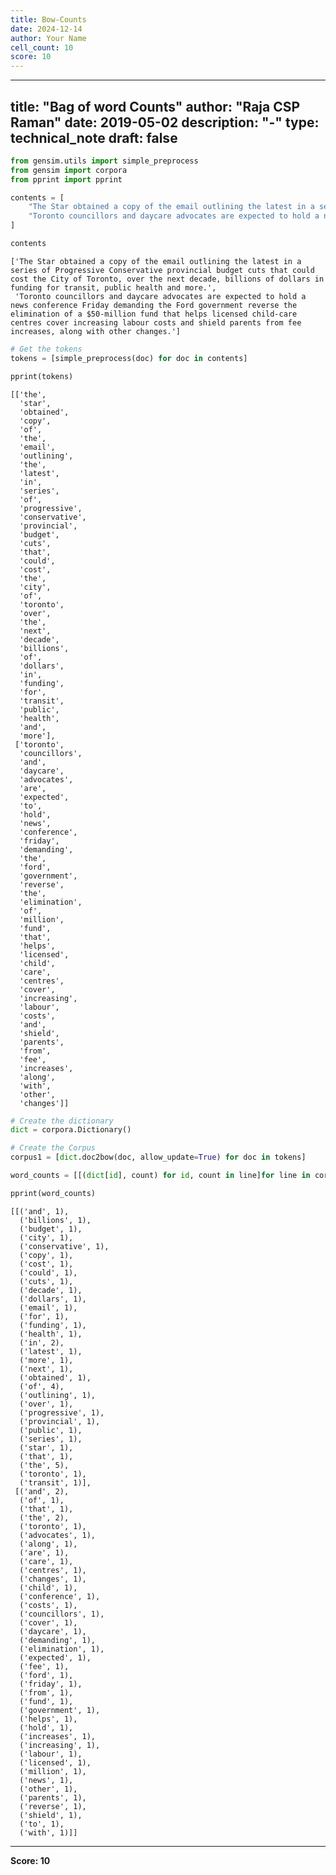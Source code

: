 ```yaml
---
title: Bow-Counts
date: 2024-12-14
author: Your Name
cell_count: 10
score: 10
---
```


---
title: "Bag of word Counts"
author: "Raja CSP Raman"
date: 2019-05-02
description: "-"
type: technical_note
draft: false
---

```python
from gensim.utils import simple_preprocess
from gensim import corpora
from pprint import pprint
```


```python
contents = [
    "The Star obtained a copy of the email outlining the latest in a series of Progressive Conservative provincial budget cuts that could cost the City of Toronto, over the next decade, billions of dollars in funding for transit, public health and more.",
    "Toronto councillors and daycare advocates are expected to hold a news conference Friday demanding the Ford government reverse the elimination of a $50-million fund that helps licensed child-care centres cover increasing labour costs and shield parents from fee increases, along with other changes."
]
```


```python
contents
```




    ['The Star obtained a copy of the email outlining the latest in a series of Progressive Conservative provincial budget cuts that could cost the City of Toronto, over the next decade, billions of dollars in funding for transit, public health and more.',
     'Toronto councillors and daycare advocates are expected to hold a news conference Friday demanding the Ford government reverse the elimination of a $50-million fund that helps licensed child-care centres cover increasing labour costs and shield parents from fee increases, along with other changes.']




```python
# Get the tokens
tokens = [simple_preprocess(doc) for doc in contents]
```


```python
pprint(tokens)
```

    [['the',
      'star',
      'obtained',
      'copy',
      'of',
      'the',
      'email',
      'outlining',
      'the',
      'latest',
      'in',
      'series',
      'of',
      'progressive',
      'conservative',
      'provincial',
      'budget',
      'cuts',
      'that',
      'could',
      'cost',
      'the',
      'city',
      'of',
      'toronto',
      'over',
      'the',
      'next',
      'decade',
      'billions',
      'of',
      'dollars',
      'in',
      'funding',
      'for',
      'transit',
      'public',
      'health',
      'and',
      'more'],
     ['toronto',
      'councillors',
      'and',
      'daycare',
      'advocates',
      'are',
      'expected',
      'to',
      'hold',
      'news',
      'conference',
      'friday',
      'demanding',
      'the',
      'ford',
      'government',
      'reverse',
      'the',
      'elimination',
      'of',
      'million',
      'fund',
      'that',
      'helps',
      'licensed',
      'child',
      'care',
      'centres',
      'cover',
      'increasing',
      'labour',
      'costs',
      'and',
      'shield',
      'parents',
      'from',
      'fee',
      'increases',
      'along',
      'with',
      'other',
      'changes']]



```python
# Create the dictionary
dict = corpora.Dictionary()
```


```python
# Create the Corpus
corpus1 = [dict.doc2bow(doc, allow_update=True) for doc in tokens]
```


```python
word_counts = [[(dict[id], count) for id, count in line]for line in corpus1]
```


```python
pprint(word_counts)
```

    [[('and', 1),
      ('billions', 1),
      ('budget', 1),
      ('city', 1),
      ('conservative', 1),
      ('copy', 1),
      ('cost', 1),
      ('could', 1),
      ('cuts', 1),
      ('decade', 1),
      ('dollars', 1),
      ('email', 1),
      ('for', 1),
      ('funding', 1),
      ('health', 1),
      ('in', 2),
      ('latest', 1),
      ('more', 1),
      ('next', 1),
      ('obtained', 1),
      ('of', 4),
      ('outlining', 1),
      ('over', 1),
      ('progressive', 1),
      ('provincial', 1),
      ('public', 1),
      ('series', 1),
      ('star', 1),
      ('that', 1),
      ('the', 5),
      ('toronto', 1),
      ('transit', 1)],
     [('and', 2),
      ('of', 1),
      ('that', 1),
      ('the', 2),
      ('toronto', 1),
      ('advocates', 1),
      ('along', 1),
      ('are', 1),
      ('care', 1),
      ('centres', 1),
      ('changes', 1),
      ('child', 1),
      ('conference', 1),
      ('costs', 1),
      ('councillors', 1),
      ('cover', 1),
      ('daycare', 1),
      ('demanding', 1),
      ('elimination', 1),
      ('expected', 1),
      ('fee', 1),
      ('ford', 1),
      ('friday', 1),
      ('from', 1),
      ('fund', 1),
      ('government', 1),
      ('helps', 1),
      ('hold', 1),
      ('increases', 1),
      ('increasing', 1),
      ('labour', 1),
      ('licensed', 1),
      ('million', 1),
      ('news', 1),
      ('other', 1),
      ('parents', 1),
      ('reverse', 1),
      ('shield', 1),
      ('to', 1),
      ('with', 1)]]



---
**Score: 10**